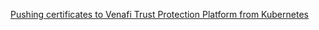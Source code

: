 [Pushing certificates to Venafi Trust Protection Platform from Kubernetes](../docs/03.cert-sync-to-venafi.md#push-certificate-data-to-venafi-trust-protection-platform)